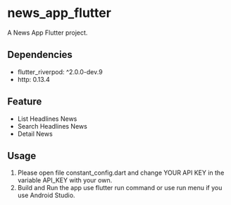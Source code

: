 # news_app_flutter

A News App Flutter project.

## Dependencies
- flutter_riverpod: ^2.0.0-dev.9 
- http: 0.13.4

## Feature
- List Headlines News
- Search Headlines News
- Detail News

## Usage
1. Please open file constant_config.dart and change YOUR API KEY in the variable API_KEY with your own.
2. Build and Run the app use flutter run command or use run menu if you use Android Studio.
